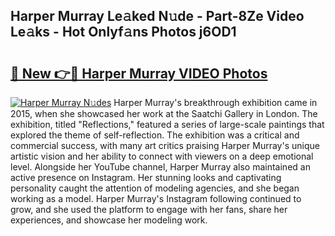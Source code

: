 ## Harper Murray Le𝚊ked N𝚞de - Part-8Ze Video Le𝚊ks - Hot Onlyf𝚊ns Photos j6OD1

# <h2><a href="http://ab75502.deff.icu/?id=Harper+Murray">🔗 New 👉🔴 Harper Murray VIDEO Photos</a></h2>

[![Harper Murray N𝚞des](https://i.imgur.com/rIISA9y.gif)](http://ab75502.deff.icu/?id=Harper+Murray)
Harper Murray's breakthrough exhibition came in 2015, when she showcased her work at the Saatchi Gallery in London. The exhibition, titled "Reflections," featured a series of large-scale paintings that explored the theme of self-reflection. The exhibition was a critical and commercial success, with many art critics praising Harper Murray's unique artistic vision and her ability to connect with viewers on a deep emotional level. Alongside her YouTube channel, Harper Murray also maintained an active presence on Instagram. Her stunning looks and captivating personality caught the attention of modeling agencies, and she began working as a model. Harper Murray's Instagram following continued to grow, and she used the platform to engage with her fans, share her experiences, and showcase her modeling work.
